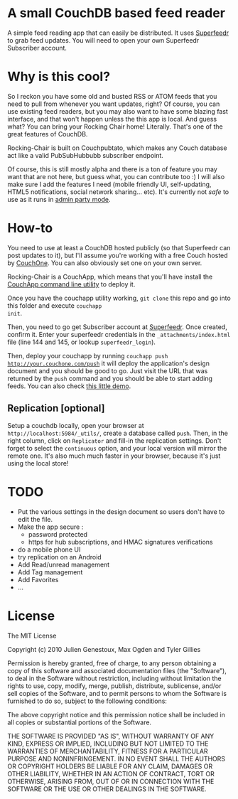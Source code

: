 # A small CouchDB based feed reader

A simple feed reading app that can easily be distributed. It uses [Superfeedr](http://superfeedr.com) to grab feed updates. You will need to open your own Superfeedr Subscriber account.

# Why is this cool?

So I reckon you have some old and busted RSS or ATOM feeds that you need to pull from whenever you want updates, right? Of course, you can use existing feed readers, but you may also want to have some blazing fast interface, and that won't happen unless the this app is local. And guess what? You can bring your Rocking Chair home! Literally. That's one of the great features of CouchDB.

Rocking-Chair is built on Couchpubtato, which makes any Couch database act like a valid PubSubHubbubb subscriber endpoint.

Of course, this is still mostly alpha and there is a ton of feature you may want that are not here, but guess what, you can contribute too :) I will also make sure I add the features I need (mobile friendly UI, self-updating, HTML5 notifications, social network sharing... etc). It's currently not _safe_ to use as it runs in [admin party mode](http://guide.couchdb.org/draft/security.html). 

# How-to

You need to use at least a CouchDB hosted publicly (so that Superfeedr can post updates to it), but I'll assume you're working with a free Couch hosted by [CouchOne](http://couchone.com/get). You can also obviously set one on your own server.

Rocking-Chair is a CouchApp, which means that you'll have install the [CouchApp command line utility](http://couchapp.org/page/installing) to deploy it.

Once you have the couchapp utility working, <code>git clone</code> this repo and go into this folder and execute <code>couchapp init</code>.

Then, you need to go get Subscriber account at [Superfeedr](http://superfeedr.com). Once created, confirm it. Enter your superfeedr credentials in the <code>\_attachments/index.html</code> file (line 144 and 145, or lookup <code>superfeedr_login</code>).

Then, deploy your couchapp by running <code>couchapp push http://your.couchone.com/push</code> it will deploy the application's design document and you should be good to go. Just visit the URL that was returned by the <code>push</code> command and you should be able to start adding feeds. You can also check [this little demo](http://superfeedr.couchone.com/push/_design/push/index.html).

## Replication [optional]

Setup a couchdb locally, open your browser at <code>http://localhost:5984/_utils/</code>, create a database called <code>push</code>. Then, in the right column, click on <code>Replicator</code> and fill-in the replication settings. Don't forget to select the <code>continuous</code> option, and your local version will mirror the remote one. It's also much much faster in your browser, because it's just using the local store!

# TODO

- Put the various settings in the design document so users don't have to edit the file.
- Make the app secure :
    - password protected
    - https for hub subscriptions, and HMAC signatures verifications
- do a mobile phone UI
- try replication on an Android
- Add Read/unread management
- Add Tag management
- Add Favorites
- ...

# License

The MIT License

Copyright (c) 2010 Julien Genestoux, Max Ogden and Tyler Gillies

Permission is hereby granted, free of charge, to any person obtaining a copy
of this software and associated documentation files (the "Software"), to deal
in the Software without restriction, including without limitation the rights
to use, copy, modify, merge, publish, distribute, sublicense, and/or sell
copies of the Software, and to permit persons to whom the Software is
furnished to do so, subject to the following conditions:

The above copyright notice and this permission notice shall be included in
all copies or substantial portions of the Software.

THE SOFTWARE IS PROVIDED "AS IS", WITHOUT WARRANTY OF ANY KIND, EXPRESS OR
IMPLIED, INCLUDING BUT NOT LIMITED TO THE WARRANTIES OF MERCHANTABILITY,
FITNESS FOR A PARTICULAR PURPOSE AND NONINFRINGEMENT. IN NO EVENT SHALL THE
AUTHORS OR COPYRIGHT HOLDERS BE LIABLE FOR ANY CLAIM, DAMAGES OR OTHER
LIABILITY, WHETHER IN AN ACTION OF CONTRACT, TORT OR OTHERWISE, ARISING FROM,
OUT OF OR IN CONNECTION WITH THE SOFTWARE OR THE USE OR OTHER DEALINGS IN
THE SOFTWARE.